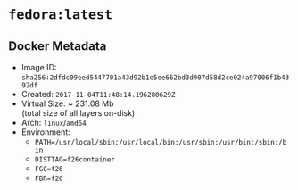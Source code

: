 # `fedora:latest`

## Docker Metadata

- Image ID: `sha256:2dfdc09eed5447701a43d92b1e5ee662bd3d907d58d2ce024a97006f1b4392df`
- Created: `2017-11-04T11:48:14.196280629Z`
- Virtual Size: ~ 231.08 Mb  
  (total size of all layers on-disk)
- Arch: `linux`/`amd64`
- Environment:
  - `PATH=/usr/local/sbin:/usr/local/bin:/usr/sbin:/usr/bin:/sbin:/bin`
  - `DISTTAG=f26container`
  - `FGC=f26`
  - `FBR=f26`
